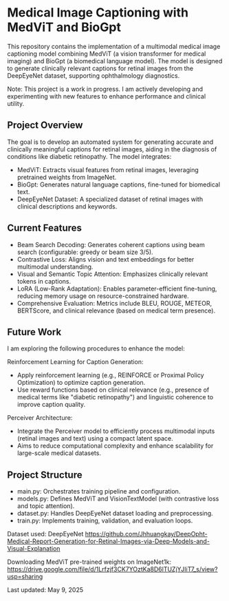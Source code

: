 # Medical Image Captioning with MedViT and BioGpt

This repository contains the implementation of a multimodal medical image captioning model combining MedViT (a vision transformer for medical imaging) and BioGpt (a biomedical language model). The model is designed to generate clinically relevant captions for retinal images from the DeepEyeNet dataset, supporting ophthalmology diagnostics.

Note: This project is a work in progress. I am actively developing and experimenting with new features to enhance performance and clinical utility.

## Project Overview
The goal is to develop an automated system for generating accurate and clinically meaningful captions for retinal images, aiding in the diagnosis of conditions like diabetic retinopathy. The model integrates:

  * MedViT: Extracts visual features from retinal images, leveraging pretrained weights from ImageNet.
  * BioGpt: Generates natural language captions, fine-tuned for biomedical text.
  * DeepEyeNet Dataset: A specialized dataset of retinal images with clinical descriptions and keywords.


## Current Features

  * Beam Search Decoding: Generates coherent captions using beam search (configurable: greedy or beam size 3/5).
  * Contrastive Loss: Aligns vision and text embeddings for better multimodal understanding.
  * Visual and Semantic Topic Attention: Emphasizes clinically relevant tokens in captions.
  * LoRA (Low-Rank Adaptation): Enables parameter-efficient fine-tuning, reducing memory usage on resource-constrained hardware.
  * Comprehensive Evaluation: Metrics include BLEU, ROUGE, METEOR, BERTScore, and clinical relevance (based on medical term presence).

## Future Work
I am exploring the following procedures to enhance the model:

  Reinforcement Learning for Caption Generation:
  - Apply reinforcement learning (e.g., REINFORCE or Proximal Policy Optimization) to optimize caption generation.
  - Use reward functions based on clinical relevance (e.g., presence of medical terms like "diabetic retinopathy") and linguistic coherence to improve caption quality.

  Perceiver Architecture:
  - Integrate the Perceiver model to efficiently process multimodal inputs (retinal images and text) using a compact latent space.
  - Aims to reduce computational complexity and enhance scalability for large-scale medical datasets.

## Project Structure

* main.py: Orchestrates training pipeline and configuration.
* models.py: Defines MedViT and VisionTextModel (with contrastive loss and topic attention).
* dataset.py: Handles DeepEyeNet dataset loading and preprocessing.
* train.py: Implements training, validation, and evaluation loops.


Dataset used: DeepEyeNet https://github.com/Jhhuangkay/DeepOpht-Medical-Report-Generation-for-Retinal-Images-via-Deep-Models-and-Visual-Explanation

Downloading MedViT pre-trained weights on ImageNet1k: https://drive.google.com/file/d/1Lrfzjf3CK7YOztKa8D6lTUZjYJIiT7_s/view?usp=sharing


Last updated: May 9, 2025
